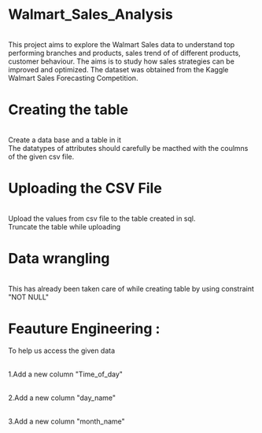# Walmart_Sales_Analysis

<br>This project aims to explore the Walmart Sales data to understand top performing branches and products, sales trend of of different products, customer behaviour. The aims is to study how sales strategies can be improved and optimized. The dataset was obtained from the Kaggle Walmart Sales Forecasting Competition.


# Creating the table
<br> Create a data base and a table in it
<br> The datatypes of  attributes should carefully be macthed with the coulmns of the given csv file.

# Uploading the CSV File
<br>Upload the values from csv file to the table created in sql.
<br>Truncate the table while uploading


# Data wrangling
<br>This has already been taken care of while creating table by using constraint "NOT NULL"

# Feauture Engineering : 
To help us access the given data

<br>1.Add a new column "Time_of_day"

<br>2.Add a new column "day_name"

<br>3.Add a new column "month_name"
